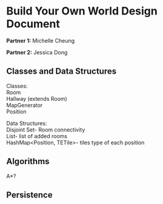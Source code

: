# Build Your Own World Design Document

**Partner 1:** Michelle Cheung

**Partner 2:** Jessica Dong

## Classes and Data Structures
Classes:<br/>
Room<br/>
Hallway (extends Room)<br/>
MapGenerator<br/>
Position<br/>

Data Structures:<br/>
Disjoint Set- Room connectivity<br/>
List<Room>- list of added rooms<br/>
HashMap<Position,  TETile>- tiles type of each position<br/>

## Algorithms
A*?

## Persistence
